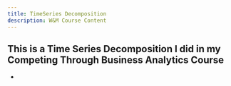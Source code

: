 ```yaml
---
title: TimeSeries Decomposition
description: W&M Course Content
---
```


This is a Time Series Decomposition I did in my Competing Through Business Analytics Course
-

-
